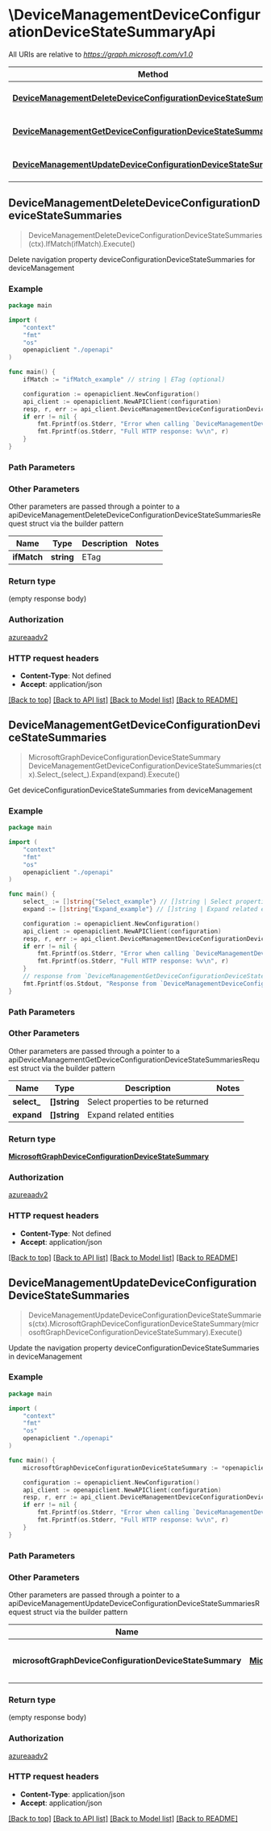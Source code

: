 # \DeviceManagementDeviceConfigurationDeviceStateSummaryApi

All URIs are relative to *https://graph.microsoft.com/v1.0*

Method | HTTP request | Description
------------- | ------------- | -------------
[**DeviceManagementDeleteDeviceConfigurationDeviceStateSummaries**](DeviceManagementDeviceConfigurationDeviceStateSummaryApi.md#DeviceManagementDeleteDeviceConfigurationDeviceStateSummaries) | **Delete** /deviceManagement/deviceConfigurationDeviceStateSummaries | Delete navigation property deviceConfigurationDeviceStateSummaries for deviceManagement
[**DeviceManagementGetDeviceConfigurationDeviceStateSummaries**](DeviceManagementDeviceConfigurationDeviceStateSummaryApi.md#DeviceManagementGetDeviceConfigurationDeviceStateSummaries) | **Get** /deviceManagement/deviceConfigurationDeviceStateSummaries | Get deviceConfigurationDeviceStateSummaries from deviceManagement
[**DeviceManagementUpdateDeviceConfigurationDeviceStateSummaries**](DeviceManagementDeviceConfigurationDeviceStateSummaryApi.md#DeviceManagementUpdateDeviceConfigurationDeviceStateSummaries) | **Patch** /deviceManagement/deviceConfigurationDeviceStateSummaries | Update the navigation property deviceConfigurationDeviceStateSummaries in deviceManagement



## DeviceManagementDeleteDeviceConfigurationDeviceStateSummaries

> DeviceManagementDeleteDeviceConfigurationDeviceStateSummaries(ctx).IfMatch(ifMatch).Execute()

Delete navigation property deviceConfigurationDeviceStateSummaries for deviceManagement



### Example

```go
package main

import (
    "context"
    "fmt"
    "os"
    openapiclient "./openapi"
)

func main() {
    ifMatch := "ifMatch_example" // string | ETag (optional)

    configuration := openapiclient.NewConfiguration()
    api_client := openapiclient.NewAPIClient(configuration)
    resp, r, err := api_client.DeviceManagementDeviceConfigurationDeviceStateSummaryApi.DeviceManagementDeleteDeviceConfigurationDeviceStateSummaries(context.Background()).IfMatch(ifMatch).Execute()
    if err != nil {
        fmt.Fprintf(os.Stderr, "Error when calling `DeviceManagementDeviceConfigurationDeviceStateSummaryApi.DeviceManagementDeleteDeviceConfigurationDeviceStateSummaries``: %v\n", err)
        fmt.Fprintf(os.Stderr, "Full HTTP response: %v\n", r)
    }
}
```

### Path Parameters



### Other Parameters

Other parameters are passed through a pointer to a apiDeviceManagementDeleteDeviceConfigurationDeviceStateSummariesRequest struct via the builder pattern


Name | Type | Description  | Notes
------------- | ------------- | ------------- | -------------
 **ifMatch** | **string** | ETag | 

### Return type

 (empty response body)

### Authorization

[azureaadv2](../README.md#azureaadv2)

### HTTP request headers

- **Content-Type**: Not defined
- **Accept**: application/json

[[Back to top]](#) [[Back to API list]](../README.md#documentation-for-api-endpoints)
[[Back to Model list]](../README.md#documentation-for-models)
[[Back to README]](../README.md)


## DeviceManagementGetDeviceConfigurationDeviceStateSummaries

> MicrosoftGraphDeviceConfigurationDeviceStateSummary DeviceManagementGetDeviceConfigurationDeviceStateSummaries(ctx).Select_(select_).Expand(expand).Execute()

Get deviceConfigurationDeviceStateSummaries from deviceManagement



### Example

```go
package main

import (
    "context"
    "fmt"
    "os"
    openapiclient "./openapi"
)

func main() {
    select_ := []string{"Select_example"} // []string | Select properties to be returned (optional)
    expand := []string{"Expand_example"} // []string | Expand related entities (optional)

    configuration := openapiclient.NewConfiguration()
    api_client := openapiclient.NewAPIClient(configuration)
    resp, r, err := api_client.DeviceManagementDeviceConfigurationDeviceStateSummaryApi.DeviceManagementGetDeviceConfigurationDeviceStateSummaries(context.Background()).Select_(select_).Expand(expand).Execute()
    if err != nil {
        fmt.Fprintf(os.Stderr, "Error when calling `DeviceManagementDeviceConfigurationDeviceStateSummaryApi.DeviceManagementGetDeviceConfigurationDeviceStateSummaries``: %v\n", err)
        fmt.Fprintf(os.Stderr, "Full HTTP response: %v\n", r)
    }
    // response from `DeviceManagementGetDeviceConfigurationDeviceStateSummaries`: MicrosoftGraphDeviceConfigurationDeviceStateSummary
    fmt.Fprintf(os.Stdout, "Response from `DeviceManagementDeviceConfigurationDeviceStateSummaryApi.DeviceManagementGetDeviceConfigurationDeviceStateSummaries`: %v\n", resp)
}
```

### Path Parameters



### Other Parameters

Other parameters are passed through a pointer to a apiDeviceManagementGetDeviceConfigurationDeviceStateSummariesRequest struct via the builder pattern


Name | Type | Description  | Notes
------------- | ------------- | ------------- | -------------
 **select_** | **[]string** | Select properties to be returned | 
 **expand** | **[]string** | Expand related entities | 

### Return type

[**MicrosoftGraphDeviceConfigurationDeviceStateSummary**](MicrosoftGraphDeviceConfigurationDeviceStateSummary.md)

### Authorization

[azureaadv2](../README.md#azureaadv2)

### HTTP request headers

- **Content-Type**: Not defined
- **Accept**: application/json

[[Back to top]](#) [[Back to API list]](../README.md#documentation-for-api-endpoints)
[[Back to Model list]](../README.md#documentation-for-models)
[[Back to README]](../README.md)


## DeviceManagementUpdateDeviceConfigurationDeviceStateSummaries

> DeviceManagementUpdateDeviceConfigurationDeviceStateSummaries(ctx).MicrosoftGraphDeviceConfigurationDeviceStateSummary(microsoftGraphDeviceConfigurationDeviceStateSummary).Execute()

Update the navigation property deviceConfigurationDeviceStateSummaries in deviceManagement



### Example

```go
package main

import (
    "context"
    "fmt"
    "os"
    openapiclient "./openapi"
)

func main() {
    microsoftGraphDeviceConfigurationDeviceStateSummary := *openapiclient.NewMicrosoftGraphDeviceConfigurationDeviceStateSummary() // MicrosoftGraphDeviceConfigurationDeviceStateSummary | New navigation property values

    configuration := openapiclient.NewConfiguration()
    api_client := openapiclient.NewAPIClient(configuration)
    resp, r, err := api_client.DeviceManagementDeviceConfigurationDeviceStateSummaryApi.DeviceManagementUpdateDeviceConfigurationDeviceStateSummaries(context.Background()).MicrosoftGraphDeviceConfigurationDeviceStateSummary(microsoftGraphDeviceConfigurationDeviceStateSummary).Execute()
    if err != nil {
        fmt.Fprintf(os.Stderr, "Error when calling `DeviceManagementDeviceConfigurationDeviceStateSummaryApi.DeviceManagementUpdateDeviceConfigurationDeviceStateSummaries``: %v\n", err)
        fmt.Fprintf(os.Stderr, "Full HTTP response: %v\n", r)
    }
}
```

### Path Parameters



### Other Parameters

Other parameters are passed through a pointer to a apiDeviceManagementUpdateDeviceConfigurationDeviceStateSummariesRequest struct via the builder pattern


Name | Type | Description  | Notes
------------- | ------------- | ------------- | -------------
 **microsoftGraphDeviceConfigurationDeviceStateSummary** | [**MicrosoftGraphDeviceConfigurationDeviceStateSummary**](MicrosoftGraphDeviceConfigurationDeviceStateSummary.md) | New navigation property values | 

### Return type

 (empty response body)

### Authorization

[azureaadv2](../README.md#azureaadv2)

### HTTP request headers

- **Content-Type**: application/json
- **Accept**: application/json

[[Back to top]](#) [[Back to API list]](../README.md#documentation-for-api-endpoints)
[[Back to Model list]](../README.md#documentation-for-models)
[[Back to README]](../README.md)

